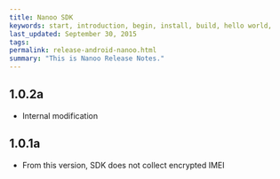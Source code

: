 ```yaml
---
title: Nanoo SDK
keywords: start, introduction, begin, install, build, hello world,
last_updated: September 30, 2015
tags: 
permalink: release-android-nanoo.html
summary: "This is Nanoo Release Notes."
---
```

## 1.0.2a
* Internal modification

## 1.0.1a
* From this version, SDK does not collect encrypted IMEI
